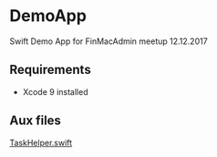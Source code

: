# DemoApp

Swift Demo App for FinMacAdmin meetup 12.12.2017

## Requirements

* Xcode 9 installed

## Aux files

[TaskHelper.swift](https://github.com/jlehikoinen/DemoApp/blob/master/DemoApp/DemoApp/TaskHelper.swift)
